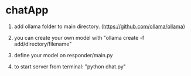 # chatApp
1) add ollama folder to main directory. (https://github.com/ollama/ollama)

2) you can create your own model with "ollama create -f add/directory/filename"

3) define your model on responder/main.py

4) to start server from terminal:
"python chat.py"
